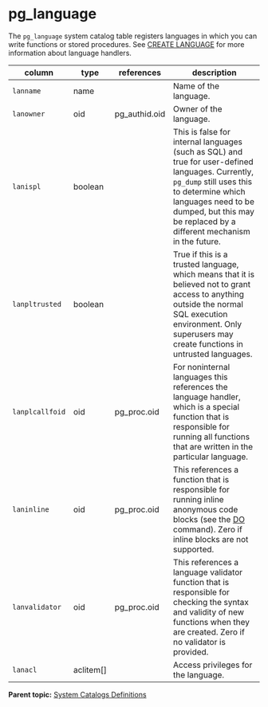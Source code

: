 # pg_language 

The `pg_language` system catalog table registers languages in which you can write functions or stored procedures. See [CREATE LANGUAGE](../sql_commands/CREATE_LANGUAGE.html) for more information about language handlers.

|column|type|references|description|
|------|----|----------|-----------|
|`lanname`|name| |Name of the language.|
|`lanowner`|oid|pg\_authid.oid|Owner of the language.|
|`lanispl`|boolean| |This is false for internal languages \(such as SQL\) and true for user-defined languages. Currently, `pg_dump` still uses this to determine which languages need to be dumped, but this may be replaced by a different mechanism in the future.|
|`lanpltrusted`|boolean| |True if this is a trusted language, which means that it is believed not to grant access to anything outside the normal SQL execution environment. Only superusers may create functions in untrusted languages.|
|`lanplcallfoid`|oid|pg\_proc.oid|For noninternal languages this references the language handler, which is a special function that is responsible for running all functions that are written in the particular language.|
|`laninline`|oid|pg\_proc.oid|This references a function that is responsible for running inline anonymous code blocks \(see the [DO](../sql_commands/DO.html) command\). Zero if inline blocks are not supported.|
|`lanvalidator`|oid|pg\_proc.oid|This references a language validator function that is responsible for checking the syntax and validity of new functions when they are created. Zero if no validator is provided.|
|`lanacl`|aclitem\[\]| |Access privileges for the language.|

**Parent topic:** [System Catalogs Definitions](../system_catalogs/catalog_ref-html.html)

